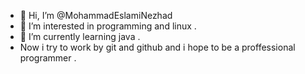 - 👋 Hi, I’m @MohammadEslamiNezhad
- 👀 I’m interested in programming and linux . 
- 🌱 I’m currently learning java .
- Now i try to work by git and github and i hope to be a proffessional programmer . 

<!---
MohammadEslamiNezhad/MohammadEslamiNezhad is a ✨ special ✨ repository because its `README.md` (this file) appears on your GitHub profile.
You can click the Preview link to take a look at your changes.
--->
